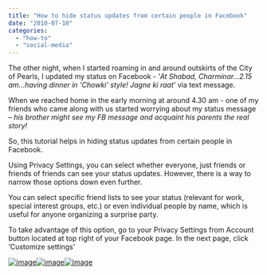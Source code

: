 ```yaml
---
title: "How to hide status updates from certain people in Facebook"
date: "2010-07-10"
categories: 
  - "how-to"
  - "social-media"
---
```


The other night, when I started roaming in and around outskirts of the City of Pearls, I updated my status on Facebook - ‘_At Shabad, Charminar...2.15 am...having dinner in 'Chowki' style! Jagne ki raat’_ via text message.

When we reached home in the early morning at around 4.30 am - one of my friends who came along with us started worrying about my status message – _his brother might see my FB message and acquaint his parents the real story!_

So, this tutorial helps in hiding status updates from certain people in Facebook.

Using Privacy Settings, you can select whether everyone, just friends or friends of friends can see your status updates. However, there is a way to narrow those options down even further.

You can select specific friend lists to see your status (relevant for work, special interest groups, etc.) or even individual people by name, which is useful for anyone organizing a surprise party.

To take advantage of this option, go to your Privacy Settings from Account button located at top right of your Facebook page. In the next page, click ‘Customize settings’

[![image](images/image%5B22%5D.png "image")![image](images/image%5B20%5D.png "image")![image](http://lh4.ggpht.com/_40bmzDo_mBs/TDjK9GRXxuI/AAAAAAAABRs/agOsPtJIPEc/image_thumb%5B8%5D.png?imgmax=800 "image")](http://lh6.ggpht.com/_40bmzDo_mBs/TDjK5PbRGBI/AAAAAAAABRY/rsL2Phxug4Y/s1600-h/image%5B21%5D.png)
